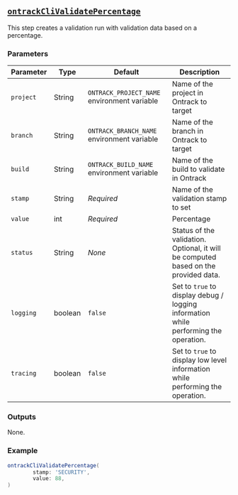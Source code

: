 ## [`ontrackCliValidatePercentage`](ontrackCliValidatePercentage.groovy)

This step creates a validation run with validation data based on a percentage.

### Parameters

| Parameter | Type | Default | Description |
|---|---|---|---|
| `project` | String | `ONTRACK_PROJECT_NAME` environment variable | Name of the project in Ontrack to target |
| `branch` | String | `ONTRACK_BRANCH_NAME` environment variable | Name of the branch in Ontrack to target |
| `build` | String | `ONTRACK_BUILD_NAME` environment variable | Name of the build to validate in Ontrack |
| `stamp` | String | _Required_ | Name of the validation stamp to set |
| `value` | int | _Required_ | Percentage |
| `status` | String | _None_ | Status of the validation. Optional, it will be computed based on the provided data. |
| `logging` | boolean | `false` | Set to `true` to display debug / logging information while performing the operation. |
| `tracing` | boolean | `false` | Set to `true` to display low level information while performing the operation. |

### Outputs

None.

### Example

```groovy
ontrackCliValidatePercentage(
        stamp: 'SECURITY',
        value: 88,
)
```
